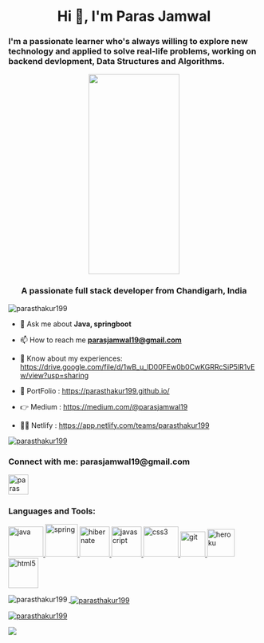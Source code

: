 <h1 align="center">Hi 👋, I'm Paras Jamwal</h1>

<div width="80%" margin="auto" >
<h3>I'm a passionate learner who's always willing to explore new technology and applied to solve real-life problems, working on backend devlopment, Data Structures and Algorithms.</h3>

</div>
<p align="center">
<img  align="center" width="60%" height="400px" src="https://stickers.vidio.com/packs/146-jayaprogrammer/jayaprogrammer02.gif"></p>
<h3 align="center">A passionate full stack developer from Chandigarh, India</h3>

<p align="left"> <img src="https://komarev.com/ghpvc/?username=parasthakur199&label=Profile%20views&color=0e75b6&style=flat" alt="parasthakur199" /> </p>




- 💬 Ask me about **Java, springboot**

- 📫 How to reach me **parasjamwal19@gmail.com**

- 📄 Know about my experiences: https://drive.google.com/file/d/1wB_u_lD00FEw0b0CwKGRRcSiP5lR1vEw/view?usp=sharing

- 📂 PortFolio : https://parasthakur199.github.io/

- 👉 Medium : https://medium.com/@parasjamwal19

- 👩‍💻 Netlify : https://app.netlify.com/teams/parasthakur199


<p align="left"> <a href="https://github.com/ryo-ma/github-profile-trophy"><img src="https://github-profile-trophy.vercel.app/?username=parasthakur199" alt="parasthakur199" /></a> </p>



<h3 align="left">Connect with me:  parasjamwal19@gmail.com </h3>

<p align="left">
<a href="https://www.linkedin.com/in/paras-thakur-bb175519a/" target="blank"><img align="center" src="https://img.icons8.com/color/1x/linkedin.png" alt="paras jamwal" height="40" width="40" /></a>
</p>

<h3 align="left">Languages and Tools:</h3>
<p align="left"><a href="https://docs.oracle.com/javase/8/docs/api/" target="_blank" rel="noreferrer"><img src="https://cdn.worldvectorlogo.com/logos/java.svg" alt="java" width="70" height="60"/> </a> 
<a href="https://docs.spring.io/spring-boot/docs/current/reference/htmlsingle/" target="_blank" rel="noreferrer"><img src="https://encrypted-tbn0.gstatic.com/images?q=tbn:ANd9GcR1U-2ZsfR_b2cuQjvFEUCvGdx3Tk1BMyGQeSvC-SIguw&s" alt="spring" width="65" height="65"/> </a>  
  <a href="https://hibernate.org/orm/documentation/6.1/" target="_blank" rel="noreferrer"> <img src="https://encrypted-tbn0.gstatic.com/images?q=tbn:ANd9GcRRgStrjWPRQQdXJ7NOLstNMHXBoNCoN10Efg&usqp=CAU" alt="hibernate" width="60" height="60"/> </a>
  <a href="https://developer.mozilla.org/en-US/docs/Web/JavaScript" target="_blank" rel="noreferrer"><img src="https://cdn.iconscout.com/icon/free/png-256/javascript-2038874-1720087.png" alt="javascript" width="60" height="60"/> </a> 
  <a href="https://developer.mozilla.org/en-US/docs/Web/CSS" target="_blank" rel="noreferrer"><img src="https://cdn.freebiesupply.com/logos/thumbs/2x/css3-logo.png" alt="css3" width="70" height="60"/> </a> 
  <a href="https://git-scm.com/" target="_blank" rel="noreferrer"><img src="https://images.velog.io/images/hdy20201004/post/e247016f-6a50-4d26-9204-15cd77b6dcb3/git_logo.png" alt="git" width="50" height="50"/> </a>
  <a href="https://heroku.com" target="_blank" rel="noreferrer"><img src="https://www.vectorlogo.zone/logos/heroku/heroku-icon.svg" alt="heroku" width="55" height="55"/> </a> 
  <a href="https://developer.mozilla.org/en-US/docs/Glossary/HTML5" target="_blank" rel="noreferrer"> <img src="https://www.citypng.com/public/uploads/preview/html5-logo-icon-3d-hd-png-11664330368ddgc1rombr.png" alt="html5" width="60" height="60"/> </a> <a href="https://www.java.com" target="_blank" rel="noreferrer">
  </p>

<p><img align="left" src="https://github-readme-stats.vercel.app/api/top-langs?username=parasthakur199&show_icons=true&locale=en&layout=compact" alt="parasthakur199" /></p>

<p>&nbsp;<img align="center" src="https://github-readme-stats.vercel.app/api?username=parasthakur199&show_icons=true&locale=en" alt="parasthakur199" /></p>

<p><img align="center" src="https://github-readme-streak-stats.herokuapp.com/?user=parasthakur199&" alt="parasthakur199" /></p>



<img src="https://camo.githubusercontent.com/98c70ede3cd9cb49abef16523049aa4bc5960bbc17860f1d6c5894d7849ad255/68747470733a2f2f6d65646961332e67697068792e636f6d2f6d656469612f76685671476b78445978416152624f5756702f67697068792e6769663f6369643d65636630356534376e3476366f6868613870353472366e36336637647130756a30673334786530786e6a70757334356b267269643d67697068792e6769662663743d67"/>

